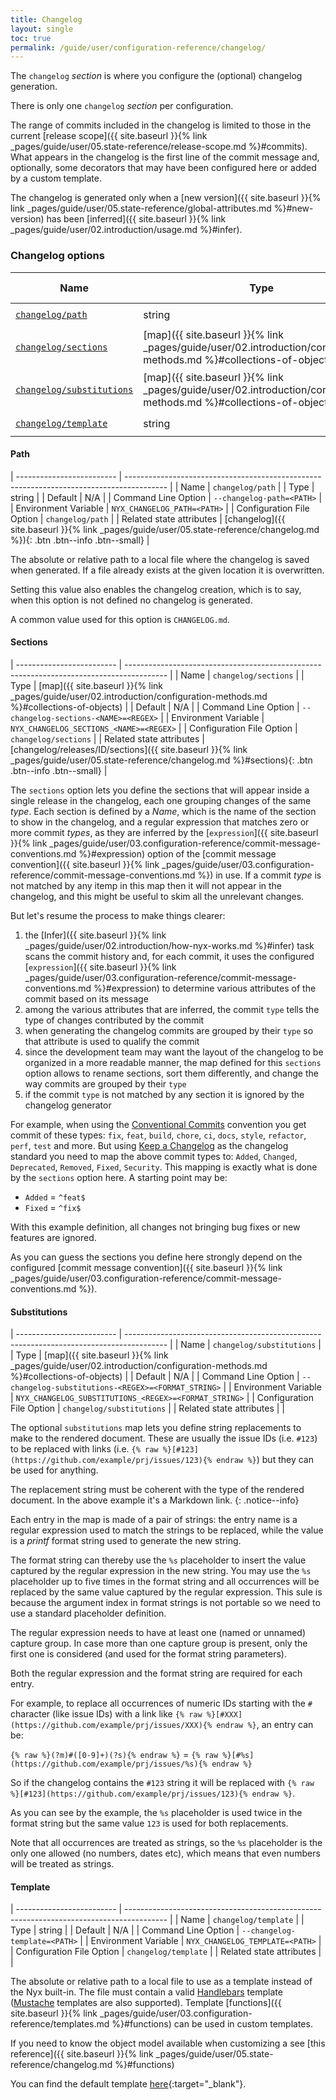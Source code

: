 ```yaml
---
title: Changelog
layout: single
toc: true
permalink: /guide/user/configuration-reference/changelog/
---
```


The `changelog` *section* is where you configure the (optional) changelog generation.

There is only one `changelog` *section* per configuration.

The range of commits included in the changelog is limited to those in the current [release scope]({{ site.baseurl }}{% link _pages/guide/user/05.state-reference/release-scope.md %}#commits). What appears in the changelog is the first line of the commit message and, optionally, some decorators that may have been configured here or added by a custom template.

The changelog is generated only when a [new version]({{ site.baseurl }}{% link _pages/guide/user/05.state-reference/global-attributes.md %}#new-version) has been [inferred]({{ site.baseurl }}{% link _pages/guide/user/02.introduction/usage.md %}#infer).

### Changelog options

| Name                                                 | Type    | Command Line Option                                                           | Environment Variable                             | Default                                |
| ---------------------------------------------------- | ------- | ----------------------------------------------------------------------------- | ------------------------------------------------ | -------------------------------------- |
| [`changelog/path`](#path)                            | string  | `--changelog-path=<PATH>`                                                     | `NYX_CHANGELOG_PATH=<PATH>`                      | N/A                                    |
| [`changelog/sections`](#sections)                    | [map]({{ site.baseurl }}{% link _pages/guide/user/02.introduction/configuration-methods.md %}#collections-of-objects) | `--changelog-sections-<NAME>=<REGEX>` | `NYX_CHANGELOG_SECTIONS_<NAME>=<REGEX>` | N/A                                    |
| [`changelog/substitutions`](#substitutions)          | [map]({{ site.baseurl }}{% link _pages/guide/user/02.introduction/configuration-methods.md %}#collections-of-objects) | `--changelog-substitutions-<REGEX>=<FORMAT_STRING>` | `NYX_CHANGELOG_SUBSTITUTIONS_<REGEX>=<FORMAT_STRING>` | N/A                                    |
| [`changelog/template`](#template)                    | string  | `--changelog-template=<PATH>`                                                 | `NYX_CHANGELOG_TEMPLATE=<PATH>`                  | N/A                                    |

#### Path

| ------------------------- | ---------------------------------------------------------------------------------------- |
| Name                      | `changelog/path`                                                                         |
| Type                      | string                                                                                   |
| Default                   | N/A                                                                                      |
| Command Line Option       | `--changelog-path=<PATH>`                                                                |
| Environment Variable      | `NYX_CHANGELOG_PATH=<PATH>`                                                              |
| Configuration File Option | `changelog/path`                                                                         |
| Related state attributes  | [changelog]({{ site.baseurl }}{% link _pages/guide/user/05.state-reference/changelog.md %}){: .btn .btn--info .btn--small} |

The absolute or relative path to a local file where the changelog is saved when generated. If a file already exists at the given location it is overwritten.

Setting this value also enables the changelog creation, which is to say, when this option is not defined no changelog is generated.

A common value used for this option is `CHANGELOG.md`.

#### Sections

| ------------------------- | ---------------------------------------------------------------------------------------- |
| Name                      | `changelog/sections`                                                                     |
| Type                      | [map]({{ site.baseurl }}{% link _pages/guide/user/02.introduction/configuration-methods.md %}#collections-of-objects) |
| Default                   | N/A                                                                                      |
| Command Line Option       | `--changelog-sections-<NAME>=<REGEX>`                                                    |
| Environment Variable      | `NYX_CHANGELOG_SECTIONS_<NAME>=<REGEX>`                                                  |
| Configuration File Option | `changelog/sections`                                                                     |
| Related state attributes  | [changelog/releases/ID/sections]({{ site.baseurl }}{% link _pages/guide/user/05.state-reference/changelog.md %}#sections){: .btn .btn--info .btn--small} |

The `sections` option lets you define the sections that will appear inside a single release in the changelog, each one grouping changes of the same *type*. Each section is defined by a *Name*, which is the name of the section to show in the changelog, and a regular expression that matches zero or more commit *types*, as they are inferred by the [`expression`]({{ site.baseurl }}{% link _pages/guide/user/03.configuration-reference/commit-message-conventions.md %}#expression) option of the [commit message convention]({{ site.baseurl }}{% link _pages/guide/user/03.configuration-reference/commit-message-conventions.md %}) in use. If a commit *type* is not matched by any itemp in this map then it will not appear in the changelog, and this might be useful to skim all the unrelevant changes.

But let's resume the process to make things clearer:

1. the [Infer]({{ site.baseurl }}{% link _pages/guide/user/02.introduction/how-nyx-works.md %}#infer) task scans the commit history and, for each commit, it uses the configured [`expression`]({{ site.baseurl }}{% link _pages/guide/user/03.configuration-reference/commit-message-conventions.md %}#expression) to determine various attributes of the commit based on its message
2. among the various attributes that are inferred, the commit `type` tells the type of changes contributed by the commit
3. when generating the changelog commits are grouped by their `type` so that attribute is used to qualify the commit
4. since the development team may want the layout of the changelog to be organized in a more readable manner, the map defined for this `sections` option allows to rename sections, sort them differently, and change the way commits are grouped by their `type`
5. if the commit `type` is not matched by any section it is ignored by the changelog generator

For example, when using the [Conventional Commits](https://www.conventionalcommits.org/en/v1.0.0/) convention you get commit of these types: `fix`, `feat`, `build`, `chore`, `ci`, `docs`, `style`, `refactor`, `perf`, `test` and more. But using [Keep a Changelog](https://keepachangelog.com/en/1.0.0/) as the changelog standard you need to map the above commit types to: `Added`, `Changed`, `Deprecated`, `Removed`, `Fixed`, `Security`. This mapping is exactly what is done by the `sections` option here. A starting point may be:

* `Added` = `^feat$`
* `Fixed` = `^fix$`

With this example definition, all changes not bringing bug fixes or new features are ignored.

As you can guess the sections you define here strongly depend on the configured [commit message convention]({{ site.baseurl }}{% link _pages/guide/user/03.configuration-reference/commit-message-conventions.md %}).

#### Substitutions

| ------------------------- | ---------------------------------------------------------------------------------------- |
| Name                      | `changelog/substitutions`                                                                |
| Type                      | [map]({{ site.baseurl }}{% link _pages/guide/user/02.introduction/configuration-methods.md %}#collections-of-objects) |
| Default                   | N/A                                                                                      |
| Command Line Option       | `--changelog-substitutions-<REGEX>=<FORMAT_STRING>`                                      |
| Environment Variable      | `NYX_CHANGELOG_SUBSTITUTIONS_<REGEX>=<FORMAT_STRING>`                                    |
| Configuration File Option | `changelog/substitutions`                                                                |
| Related state attributes  |                                                                                          |

The optional `substitutions` map lets you define string replacements to make to the rendered document. These are usually the issue IDs (i.e. `#123`) to be replaced with links (i.e. `{% raw %}[#123](https://github.com/example/prj/issues/123){% endraw %}`) but they can be used for anything.

The replacement string must be coherent with the type of the rendered document. In the above example it's a Markdown link.
{: .notice--info}

Each entry in the map is made of a pair of strings: the entry name is a regular expression used to match the strings to be replaced, while the value is a *printf* format string used to generate the new string.

The format string can thereby use the `%s` placeholder to insert the value captured by the regular expression in the new string. You may use the `%s` placeholder up to five times in the format string and all occurrences will be replaced by the same value captured by the regular expression. This sule is because the argument index in format strings is not portable so we need to use a standard placeholder definition.

The regular expression needs to have at least one (named or unnamed) capture group. In case more than one capture group is present, only the first one is considered (and used for the format string parameters).

Both the regular expression and the format string are required for each entry.

For example, to replace all occurrences of numeric IDs starting with the `#` character (like issue IDs) with a link like `{% raw %}[#XXX](https://github.com/example/prj/issues/XXX){% endraw %}`, an entry can be:

`{% raw %}(?m)#([0-9]+)(?s){% endraw %}` = `{% raw %}[#%s](https://github.com/example/prj/issues/%s){% endraw %}`

So if the changelog contains the `#123` string it will be replaced with `{% raw %}[#123](https://github.com/example/prj/issues/123){% endraw %}`.

As you can see by the example, the `%s` placeholder is used twice in the format string but the same value `123` is used for both replacements.

Note that all occurrences are treated as strings, so the `%s` placeholder is the only one allowed (no numbers, dates etc), which means that even numbers will be treated as strings.

#### Template

| ------------------------- | ---------------------------------------------------------------------------------------- |
| Name                      | `changelog/template`                                                                     |
| Type                      | string                                                                                   |
| Default                   | N/A                                                                                      |
| Command Line Option       | `--changelog-template=<PATH>`                                                            |
| Environment Variable      | `NYX_CHANGELOG_TEMPLATE=<PATH>`                                                          |
| Configuration File Option | `changelog/template`                                                                     |
| Related state attributes  |                                                                                          |

The absolute or relative path to a local file to use as a template instead of the Nyx built-in. The file must contain a valid [Handlebars](https://handlebarsjs.com/) template ([Mustache](https://mustache.github.io/) templates are also supported). Template [functions]({{ site.baseurl }}{% link _pages/guide/user/03.configuration-reference/templates.md %}#functions) can be used in custom templates.

If you need to know the object model available when customizing a see [this reference]({{ site.baseurl }}{% link _pages/guide/user/05.state-reference/changelog.md %}#functions)

You can find the default template [here](https://raw.githubusercontent.com/mooltiverse/nyx/master/modules/java/main/src/main/resources/changelog.tpl){:target="_blank"}.
